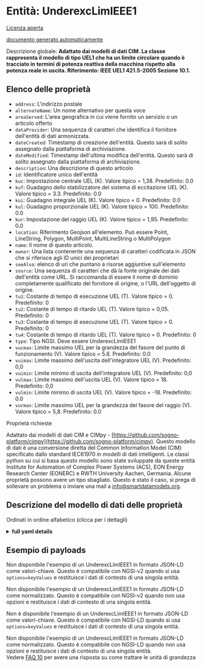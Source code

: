 Entità: UnderexcLimIEEE1  
========================  
[Licenza aperta](https://github.com/smart-data-models//dataModel.EnergyCIM/blob/master/UnderexcLimIEEE1/LICENSE.md)  
[documento generato automaticamente](https://docs.google.com/presentation/d/e/2PACX-1vTs-Ng5dIAwkg91oTTUdt8ua7woBXhPnwavZ0FxgR8BsAI_Ek3C5q97Nd94HS8KhP-r_quD4H0fgyt3/pub?start=false&loop=false&delayms=3000#slide=id.gb715ace035_0_60)  
Descrizione globale: **Adattato dai modelli di dati CIM. La classe rappresenta il modello di tipo UEL1 che ha un limite circolare quando è tracciato in termini di potenza reattiva della macchina rispetto alla potenza reale in uscita.  Riferimento: IEEE UEL1 421.5-2005 Sezione 10.1.**  

## Elenco delle proprietà  

- `address`: L'indirizzo postale  - `alternateName`: Un nome alternativo per questa voce  - `areaServed`: L'area geografica in cui viene fornito un servizio o un articolo offerto  - `dataProvider`: Una sequenza di caratteri che identifica il fornitore dell'entità di dati armonizzata.  - `dateCreated`: Timestamp di creazione dell'entità. Questo sarà di solito assegnato dalla piattaforma di archiviazione.  - `dateModified`: Timestamp dell'ultima modifica dell'entità. Questo sarà di solito assegnato dalla piattaforma di archiviazione.  - `description`: Una descrizione di questo articolo  - `id`: Identificatore unico dell'entità  - `kuc`: Impostazione centrale UEL (K).  Valore tipico = 1,38. Predefinito: 0.0  - `kuf`: Guadagno dello stabilizzatore del sistema di eccitazione UEL (K).  Valore tipico = 3.3. Predefinito: 0.0  - `kui`: Guadagno integrale UEL (K).  Valore tipico = 0. Predefinito: 0.0  - `kul`: Guadagno proporzionale UEL (K).  Valore tipico = 100. Predefinito: 0.0  - `kur`: Impostazione del raggio UEL (K).  Valore tipico = 1,95. Predefinito: 0.0  - `location`: Riferimento Geojson all'elemento. Può essere Point, LineString, Polygon, MultiPoint, MultiLineString o MultiPolygon  - `name`: Il nome di questo articolo.  - `owner`: Una lista contenente una sequenza di caratteri codificata in JSON che si riferisce agli ID unici dei proprietari  - `seeAlso`: elenco di uri che puntano a risorse aggiuntive sull'elemento  - `source`: Una sequenza di caratteri che dà la fonte originale dei dati dell'entità come URL. Si raccomanda di essere il nome di dominio completamente qualificato del fornitore di origine, o l'URL dell'oggetto di origine.  - `tu1`: Costante di tempo di esecuzione UEL (T).  Valore tipico = 0. Predefinito: 0  - `tu2`: Costante di tempo di ritardo UEL (T).  Valore tipico = 0,05. Predefinito: 0  - `tu3`: Costante di tempo di esecuzione UEL (T).  Valore tipico = 0. Predefinito: 0  - `tu4`: Costante di tempo di ritardo UEL (T).  Valore tipico = 0. Predefinito: 0  - `type`: Tipo NGSI. Deve essere UnderexcLimIEEE1  - `vucmax`: Limite massimo UEL per la grandezza del fasore del punto di funzionamento (V).  Valore tipico = 5.8. Predefinito: 0.0  - `vuimax`: Limite massimo dell'uscita dell'integratore UEL (V). Predefinito: 0,0  - `vuimin`: Limite minimo di uscita dell'integratore UEL (V). Predefinito: 0,0  - `vulmax`: Limite massimo dell'uscita UEL (V).  Valore tipico = 18. Predefinito: 0,0  - `vulmin`: Limite minimo di uscita UEL (V).  Valore tipico = -18. Predefinito: 0.0  - `vurmax`: Limite massimo UEL per la grandezza del fasore del raggio (V).  Valore tipico = 5,8. Predefinito: 0.0    
Proprietà richieste  
Adattato dai modelli di dati CIM e CIMpy - [https://github.com/sogno-platform/cimpy](https://github.com/sogno-platform/cimpy). Questo modello di dati è una conversione diretta del Common Information Model (CIM) specificato dallo standard IEC61970 in modelli di dati intelligenti. Le classi python su cui si basa questo modello sono state sviluppate da queste entità Institute for Automation of Complex Power Systems (ACS), EON Energy Research Center (EONERC) e RWTH University Aachen, Germania. Alcune proprietà possono avere un tipo sbagliato. Questo è stato il caso, si prega di sollevare un problema o inviare una mail a info@smartdatamodels.org.  
## Descrizione del modello di dati delle proprietà  
Ordinati in ordine alfabetico (clicca per i dettagli)  
<details><summary><strong>full yaml details</strong></summary>    
```yaml  
UnderexcLimIEEE1:    
  description: 'Adapted from CIM data models. The class represents the Type UEL1 model which has a circular limit boundary when plotted in terms of machine reactive power vs. real power output.  Reference: IEEE UEL1 421.5-2005 Section 10.1.'    
  properties:    
    address:    
      description: 'The mailing address'    
      properties:    
        addressCountry:    
          description: 'Property. The country. For example, Spain. Model:''https://schema.org/addressCountry'''    
          type: string    
        addressLocality:    
          description: 'Property. The locality in which the street address is, and which is in the region. Model:''https://schema.org/addressLocality'''    
          type: string    
        addressRegion:    
          description: 'Property. The region in which the locality is, and which is in the country. Model:''https://schema.org/addressRegion'''    
          type: string    
        postOfficeBoxNumber:    
          description: 'Property. The post office box number for PO box addresses. For example, 03578. Model:''https://schema.org/postOfficeBoxNumber'''    
          type: string    
        postalCode:    
          description: 'Property. The postal code. For example, 24004. Model:''https://schema.org/https://schema.org/postalCode'''    
          type: string    
        streetAddress:    
          description: 'Property. The street address. Model:''https://schema.org/streetAddress'''    
          type: string    
      type: object    
      x-ngsi:    
        model: https://schema.org/address    
        type: Property    
    alternateName:    
      description: 'An alternative name for this item'    
      type: string    
      x-ngsi:    
        type: Property    
    areaServed:    
      description: 'The geographic area where a service or offered item is provided'    
      type: string    
      x-ngsi:    
        model: https://schema.org/Text    
        type: Property    
    dataProvider:    
      description: 'A sequence of characters identifying the provider of the harmonised data entity.'    
      type: string    
      x-ngsi:    
        type: Property    
    dateCreated:    
      description: 'Entity creation timestamp. This will usually be allocated by the storage platform.'    
      format: date-time    
      type: string    
      x-ngsi:    
        type: Property    
    dateModified:    
      description: 'Timestamp of the last modification of the entity. This will usually be allocated by the storage platform.'    
      format: date-time    
      type: string    
      x-ngsi:    
        type: Property    
    description:    
      description: 'A description of this item'    
      type: string    
      x-ngsi:    
        type: Property    
    id:    
      anyOf: &underexclimieee1_-_properties_-_owner_-_items_-_anyof    
        - description: 'Property. Identifier format of any NGSI entity'    
          maxLength: 256    
          minLength: 1    
          pattern: ^[\w\-\.\{\}\$\+\*\[\]`|~^@!,:\\]+$    
          type: string    
        - description: 'Property. Identifier format of any NGSI entity'    
          format: uri    
          type: string    
      description: 'Unique identifier of the entity'    
      x-ngsi:    
        type: Property    
    kuc:    
      description: 'UEL center setting (K).  Typical Value = 1.38. Default: 0.0'    
      type: number    
      x-ngsi:    
        model: https://schema.org/Number    
        type: Property    
    kuf:    
      description: 'UEL excitation system stabilizer gain (K).  Typical Value = 3.3. Default: 0.0'    
      type: number    
      x-ngsi:    
        model: https://schema.org/Number    
        type: Property    
    kui:    
      description: 'UEL integral gain (K).  Typical Value = 0. Default: 0.0'    
      type: number    
      x-ngsi:    
        model: https://schema.org/Number    
        type: Property    
    kul:    
      description: 'UEL proportional gain (K).  Typical Value = 100. Default: 0.0'    
      type: number    
      x-ngsi:    
        model: https://schema.org/Number    
        type: Property    
    kur:    
      description: 'UEL radius setting (K).  Typical Value = 1.95. Default: 0.0'    
      type: number    
      x-ngsi:    
        model: https://schema.org/Number    
        type: Property    
    location:    
      description: 'Geojson reference to the item. It can be Point, LineString, Polygon, MultiPoint, MultiLineString or MultiPolygon'    
      oneOf:    
        - description: 'Geoproperty. Geojson reference to the item. Point'    
          properties:    
            bbox:    
              items:    
                type: number    
              minItems: 4    
              type: array    
            coordinates:    
              items:    
                type: number    
              minItems: 2    
              type: array    
            type:    
              enum:    
                - Point    
              type: string    
          required:    
            - type    
            - coordinates    
          title: 'GeoJSON Point'    
          type: object    
        - description: 'Geoproperty. Geojson reference to the item. LineString'    
          properties:    
            bbox:    
              items:    
                type: number    
              minItems: 4    
              type: array    
            coordinates:    
              items:    
                items:    
                  type: number    
                minItems: 2    
                type: array    
              minItems: 2    
              type: array    
            type:    
              enum:    
                - LineString    
              type: string    
          required:    
            - type    
            - coordinates    
          title: 'GeoJSON LineString'    
          type: object    
        - description: 'Geoproperty. Geojson reference to the item. Polygon'    
          properties:    
            bbox:    
              items:    
                type: number    
              minItems: 4    
              type: array    
            coordinates:    
              items:    
                items:    
                  items:    
                    type: number    
                  minItems: 2    
                  type: array    
                minItems: 4    
                type: array    
              type: array    
            type:    
              enum:    
                - Polygon    
              type: string    
          required:    
            - type    
            - coordinates    
          title: 'GeoJSON Polygon'    
          type: object    
        - description: 'Geoproperty. Geojson reference to the item. MultiPoint'    
          properties:    
            bbox:    
              items:    
                type: number    
              minItems: 4    
              type: array    
            coordinates:    
              items:    
                items:    
                  type: number    
                minItems: 2    
                type: array    
              type: array    
            type:    
              enum:    
                - MultiPoint    
              type: string    
          required:    
            - type    
            - coordinates    
          title: 'GeoJSON MultiPoint'    
          type: object    
        - description: 'Geoproperty. Geojson reference to the item. MultiLineString'    
          properties:    
            bbox:    
              items:    
                type: number    
              minItems: 4    
              type: array    
            coordinates:    
              items:    
                items:    
                  items:    
                    type: number    
                  minItems: 2    
                  type: array    
                minItems: 2    
                type: array    
              type: array    
            type:    
              enum:    
                - MultiLineString    
              type: string    
          required:    
            - type    
            - coordinates    
          title: 'GeoJSON MultiLineString'    
          type: object    
        - description: 'Geoproperty. Geojson reference to the item. MultiLineString'    
          properties:    
            bbox:    
              items:    
                type: number    
              minItems: 4    
              type: array    
            coordinates:    
              items:    
                items:    
                  items:    
                    items:    
                      type: number    
                    minItems: 2    
                    type: array    
                  minItems: 4    
                  type: array    
                type: array    
              type: array    
            type:    
              enum:    
                - MultiPolygon    
              type: string    
          required:    
            - type    
            - coordinates    
          title: 'GeoJSON MultiPolygon'    
          type: object    
      x-ngsi:    
        type: Geoproperty    
    name:    
      description: 'The name of this item.'    
      type: string    
      x-ngsi:    
        type: Property    
    owner:    
      description: 'A List containing a JSON encoded sequence of characters referencing the unique Ids of the owner(s)'    
      items:    
        anyOf: *underexclimieee1_-_properties_-_owner_-_items_-_anyof    
        description: 'Property. Unique identifier of the entity'    
      type: array    
      x-ngsi:    
        type: Property    
    seeAlso:    
      description: 'list of uri pointing to additional resources about the item'    
      oneOf:    
        - items:    
            format: uri    
            type: string    
          minItems: 1    
          type: array    
        - format: uri    
          type: string    
      x-ngsi:    
        type: Property    
    source:    
      description: 'A sequence of characters giving the original source of the entity data as a URL. Recommended to be the fully qualified domain name of the source provider, or the URL to the source object.'    
      type: string    
      x-ngsi:    
        type: Property    
    tu1:    
      description: 'UEL lead time constant (T).  Typical Value = 0. Default: 0'    
      type: number    
      x-ngsi:    
        model: https://schema.org/Number    
        type: Property    
    tu2:    
      description: 'UEL lag time constant (T).  Typical Value = 0.05. Default: 0'    
      type: number    
      x-ngsi:    
        model: https://schema.org/Number    
        type: Property    
    tu3:    
      description: 'UEL lead time constant (T).  Typical Value = 0. Default: 0'    
      type: number    
      x-ngsi:    
        model: https://schema.org/Number    
        type: Property    
    tu4:    
      description: 'UEL lag time constant (T).  Typical Value = 0. Default: 0'    
      type: number    
      x-ngsi:    
        model: https://schema.org/Number    
        type: Property    
    type:    
      description: 'NGSI type. It has to be UnderexcLimIEEE1'    
      enum:    
        - UnderexcLimIEEE1    
      type: string    
      x-ngsi:    
        type: Property    
    vucmax:    
      description: 'UEL maximum limit for operating point phasor magnitude (V).  Typical Value = 5.8. Default: 0.0'    
      type: number    
      x-ngsi:    
        model: https://schema.org/Number    
        type: Property    
    vuimax:    
      description: 'UEL integrator output maximum limit (V). Default: 0.0'    
      type: number    
      x-ngsi:    
        model: https://schema.org/Number    
        type: Property    
    vuimin:    
      description: 'UEL integrator output minimum limit (V). Default: 0.0'    
      type: number    
      x-ngsi:    
        model: https://schema.org/Number    
        type: Property    
    vulmax:    
      description: 'UEL output maximum limit (V).  Typical Value = 18. Default: 0.0'    
      type: number    
      x-ngsi:    
        model: https://schema.org/Number    
        type: Property    
    vulmin:    
      description: 'UEL output minimum limit (V).  Typical Value = -18. Default: 0.0'    
      type: number    
      x-ngsi:    
        model: https://schema.org/Number    
        type: Property    
    vurmax:    
      description: 'UEL maximum limit for radius phasor magnitude (V).  Typical Value = 5.8. Default: 0.0'    
      type: number    
      x-ngsi:    
        model: https://schema.org/Number    
        type: Property    
  required: []    
  type: object    
  x-derived-from: ""    
  x-disclaimer: 'Redistribution and use in source and binary forms, with or without modification, are permitted  provided that the license conditions are met. Copyleft (c) 2021 Contributors to Smart Data Models Program'    
  x-license-url: https://github.com/smart-data-models/dataModel.EnergyCIM/blob/master/UnderexcLimIEEE1/LICENSE.md    
  x-model-schema: https://smart-data-models.github.io/dataModels.CIMEnergyClasses/UnderexcLimIEEE1/schema.json    
  x-model-tags: ""    
  x-version: 0.0.1    
```  
</details>    
## Esempio di payloads  
Non disponibile l'esempio di un UnderexcLimIEEE1 in formato JSON-LD come valori-chiave. Questo è compatibile con NGSI-v2 quando si usa `options=keyValues` e restituisce i dati di contesto di una singola entità.  
Non disponibile l'esempio di un UnderexcLimIEEE1 in formato JSON-LD come normalizzato. Questo è compatibile con NGSI-v2 quando non usa opzioni e restituisce i dati di contesto di una singola entità.  
Non è disponibile l'esempio di un UnderexcLimIEEE1 in formato JSON-LD come valori-chiave. Questo è compatibile con NGSI-LD quando si usa `options=keyValues` e restituisce i dati di contesto di una singola entità.  
Non disponibile l'esempio di un UnderexcLimIEEE1 in formato JSON-LD come normalizzato. Questo è compatibile con NGSI-LD quando non usa opzioni e restituisce i dati di contesto di una singola entità.  
Vedere [FAQ 10](https://smartdatamodels.org/index.php/faqs/) per avere una risposta su come trattare le unità di grandezza